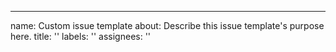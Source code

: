 ---
name: Custom issue template
about: Describe this issue template's purpose here.
title: ''
labels: ''
assignees: ''
